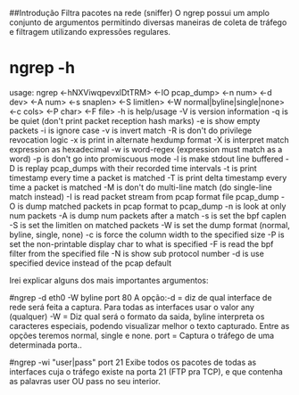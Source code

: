 ##Introdução
Filtra pacotes na rede (sniffer)
O ngrep possui um amplo conjunto de argumentos permitindo diversas maneiras de coleta de tráfego e filtragem utilizando expressões regulares.

# ngrep -h
usage: ngrep <-hNXViwqpevxlDtTRM> <-IO pcap_dump> <-n num> <-d dev> <-A num>
<-s snaplen> <-S limitlen> <-W normal|byline|single|none> <-c cols>
<-P char> <-F file>
-h is help/usage
-V is version information
-q is be quiet (don't print packet reception hash marks)
-e is show empty packets
-i is ignore case
-v is invert match
-R is don't do privilege revocation logic
-x is print in alternate hexdump format
-X is interpret match expression as hexadecimal
-w is word-regex (expression must match as a word)
-p is don't go into promiscuous mode
-l is make stdout line buffered
-D is replay pcap_dumps with their recorded time intervals
-t is print timestamp every time a packet is matched
-T is print delta timestamp every time a packet is matched
-M is don't do multi-line match (do single-line match instead)
-I is read packet stream from pcap format file pcap_dump
-O is dump matched packets in pcap format to pcap_dump
-n is look at only num packets
-A is dump num packets after a match
-s is set the bpf caplen
-S is set the limitlen on matched packets
-W is set the dump format (normal, byline, single, none)
-c is force the column width to the specified size
-P is set the non-printable display char to what is specified
-F is read the bpf filter from the specified file
-N is show sub protocol number
-d is use specified device instead of the pcap default

Irei explicar alguns dos mais importantes argumentos:

#ngrep -d eth0 -W byline port 80
A opção:-d = diz de qual interface de rede será feita a captura. Para todas as interfaces usar o valor any (qualquer)
-W = Diz qual será o formato da saida, byline interpreta os caracteres especiais, podendo visualizar melhor o texto capturado. Entre as opções teremos normal, single e none.
port = Captura o tráfego de uma determinada porta..

#ngrep -wi "user|pass" port 21
Exibe todos os pacotes de todas as interfaces cuja o tráfego existe na porta 21 (FTP pra TCP), e que contenha as palavras user OU pass no seu interior.
